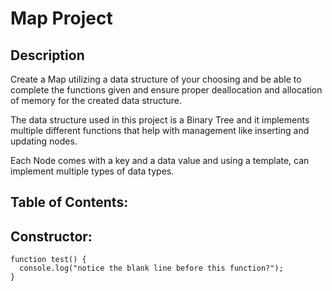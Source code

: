 # Map Project

## Description

Create a Map utilizing a data structure of your choosing and be able to complete the functions given and ensure proper deallocation and allocation of memory for the created data structure.

The data structure used in this project is a Binary Tree and it implements multiple different functions that help with management like inserting and updating nodes.

Each Node comes with a key and a data value and using a template, can implement multiple types of data types. 

## Table of Contents:



## Constructor:

```
function test() {
  console.log("notice the blank line before this function?");
}
```

